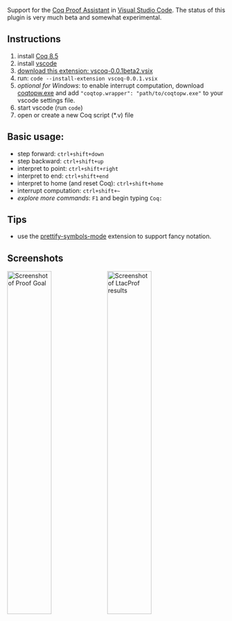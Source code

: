 Support for the [Coq Proof Assistant](https://coq.inria.fr/) in [Visual Studio Code](https://code.visualstudio.com/). The status of this plugin is very much beta and somewhat experimental.

## Instructions
1. install [Coq 8.5](https://coq.inria.fr/download)
2. install [vscode](https://code.visualstudio.com/)
3. [download this extension: vscoq-0.0.1beta2.vsix](https://github.com/siegebell/vscoq/releases/download/0.0.1-beta.2/vscoq-0.0.1beta2.vsix)
4. run: `code --install-extension vscoq-0.0.1.vsix`
5. *optional for Windows*: to enable interrupt computation, download [coqtopw.exe](https://github.com/siegebell/vscoq/releases/download/0.0.1-beta.1/coqtopw.exe) and add `"coqtop.wrapper": "path/to/coqtopw.exe"` to your vscode settings file.
6. start vscode (run `code`)
7. open or create a new Coq script (*.v) file

## Basic usage:
* step forward: `ctrl+shift+down` 
* step backward: `ctrl+shift+up` 
* interpret to point: `ctrl+shift+right` 
* interpret to end: `ctrl+shift+end` 
* interpret to home (and reset Coq): `ctrl+shift+home`
* interrupt computation: `ctrl+shift+~`
* *explore more commands*: `F1` and begin typing `Coq:`

## Tips
* use the [prettify-symbols-mode](https://marketplace.visualstudio.com/items?itemName=siegebell.prettify-symbols-mode) extension to support fancy notation.

## Screenshots
<img alt="Screenshot of Proof Goal" src="https://cloud.githubusercontent.com/assets/16118166/15950935/9c8537dc-2e81-11e6-9954-5eefeac23a7a.png" width="45%"/> <img alt="Screenshot of LtacProf results" src="https://cloud.githubusercontent.com/assets/16118166/15950939/a00a8e02-2e81-11e6-98c4-9425bf6ab9c9.png" width="45%"/>
